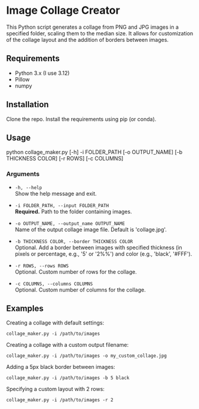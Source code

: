 # Image Collage Creator

This Python script generates a collage from PNG and JPG images in a specified folder, scaling them to the median size. It allows for customization of the collage layout and the addition of borders between images.

## Requirements
- Python 3.x (I use 3.12)
- Pillow
- numpy

## Installation

Clone the repo. Install the requirements using pip (or conda).

## Usage

python collage_maker.py [-h] -i FOLDER_PATH [-o OUTPUT_NAME] [-b THICKNESS COLOR] [-r ROWS] [-c COLUMNS]

### Arguments

- `-h, --help`  
  Show the help message and exit.

- `-i FOLDER_PATH, --input FOLDER_PATH`  
  **Required.** Path to the folder containing images.

- `-o OUTPUT_NAME, --output_name OUTPUT_NAME`  
  Name of the output collage image file. Default is 'collage.jpg'.

- `-b THICKNESS COLOR, --border THICKNESS COLOR`  
  Optional. Add a border between images with specified thickness (in pixels or percentage, e.g., '5' or '2%%') and color (e.g., 'black', '#FFF').

- `-r ROWS, --rows ROWS`  
  Optional. Custom number of rows for the collage.

- `-c COLUMNS, --columns COLUMNS`  
  Optional. Custom number of columns for the collage.

## Examples

Creating a collage with default settings:

`collage_maker.py -i /path/to/images`

Creating a collage with a custom output filename:

`collage_maker.py -i /path/to/images -o my_custom_collage.jpg`

Adding a 5px black border between images:

`collage_maker.py -i /path/to/images -b 5 black`

Specifying a custom layout with 2 rows:

`collage_maker.py -i /path/to/images -r 2`
